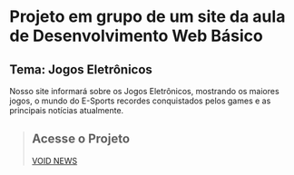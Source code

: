 # Projeto em grupo de um site da aula de Desenvolvimento Web Básico

## Tema: Jogos Eletrônicos
Nosso site informará sobre os Jogos Eletrônicos, mostrando os maiores jogos, o mundo do E-Sports
recordes conquistados pelos games e as principais notícias atualmente.

> ## Acesse o Projeto
> [VOID NEWS](https://ojooohn.github.io/Projeto-Site/)